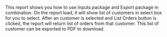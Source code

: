 This report shows you how to use Inputs package and Export package in combination. On the report load, it will show list of customers in select box for you to select. After an customer is selected and List Orders button is clicked, the report will return list of orders from that customer. This list of customer can be exported to PDF to download.
